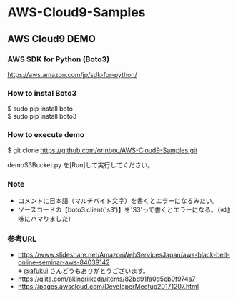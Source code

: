 # AWS-Cloud9-Samples

## AWS Cloud9 DEMO

### AWS SDK for Python (Boto3)
https://aws.amazon.com/jp/sdk-for-python/

### How to instal Boto3
$ sudo pip install boto  
$ sudo pip install boto3  

### How to execute demo
$ git clone https://github.com/orinbou/AWS-Cloud9-Samples.git

demoS3Bucket.py を[Run]して実行してください。  

### Note
* コメントに日本語（マルチバイト文字）を書くとエラーになるみたい。
* ソースコードの【boto3.client('s3')】を'S3'って書くとエラーになる。（※地味にハマりました）

### 参考URL
* https://www.slideshare.net/AmazonWebServicesJapan/aws-black-belt-online-seminar-aws-84039142  
  ※ [@afukui](https://twitter.com/afukui) さんどうもありがとうございます。  
* https://qiita.com/akinoriikeda/items/82bd91fa0d5eb9f974a7
* https://pages.awscloud.com/DeveloperMeetup20171207.html
